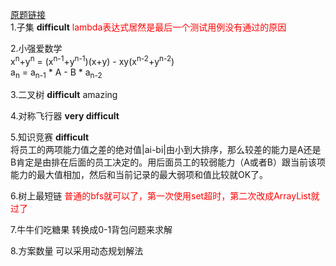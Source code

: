 [原题链接](https://www.nowcoder.com/test/30440638/summary) <br/>
1.子集    **difficult**    <font color = 'red'>lambda表达式居然是最后一个测试用例没有通过的原因</font>

2.小强爱数学   
    x<sup>n</sup>+y<sup>n</sup> = (x<sup>n-1</sup>+y<sup>n-1</sup>)(x+y) - xy(x<sup>n-2</sup>+y<sup>n-2</sup>)    <br>
    a<sub>n</sub> = a<sub>n-1</sub> * A - B * a<sub>n-2</sub>

3.二叉树    **difficult**   amazing

4.对称飞行器    **very difficult**

5.知识竞赛    **difficult**  
  将员工的两项能力值之差的绝对值|ai-bi|由小到大排序，那么较差的能力是A还是B肯定是由排在后面的员工决定的。用后面员工的较弱能力（A或者B）跟当前该项能力的最大值相加，然后和当前记录的最大弱项和值比较就OK了。
  
6.树上最短链  <font color = 'red' >普通的bfs就可以了，第一次使用set超时，第二次改成ArrayList就过了</font>

7.牛牛们吃糖果  转换成0-1背包问题来求解

8.方案数量 可以采用动态规划解法